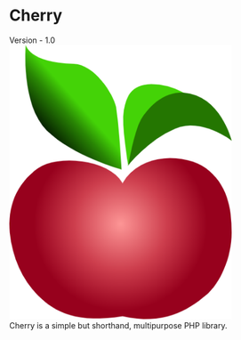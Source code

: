 # Cherry
Version - 1.0
<br>
<img width="400" src="images/Cherry.png">
<br>
Cherry is a simple but shorthand, multipurpose PHP library.
